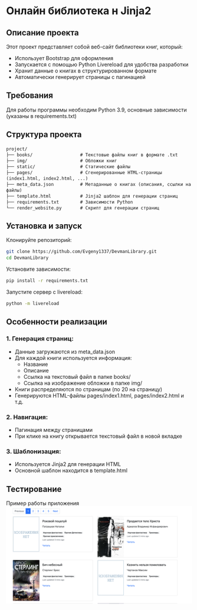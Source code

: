 # Онлайн библиотека н Jinja2
## Описание проекта
Этот проект представляет собой веб-сайт библиотеки книг, который:
* Использует Bootstrap для оформления
* Запускается с помощью Python Livereload для удобства разработки
* Хранит данные о книгах в структурированном формате
* Автоматически генерирует страницы с пагинацией

## Требования
Для работы программы необходим Python 3.9, основные зависимости (указаны в requirements.txt)

## Структура проекта
```text
project/
├── books/                  # Текстовые файлы книг в формате .txt
├── img/                    # Обложки книг
├── static/                 # Статические файлы
├── pages/                  # Сгенерированные HTML-страницы (index1.html, index2.html, ...)
├── meta_data.json          # Метаданные о книгах (описания, ссылки на файлы)
├── template.html           # Jinja2 шаблон для генерации страниц
├── requirements.txt        # Зависимости Python
└── render_website.py       # Скрипт для генерации страниц 
```
## Установка и запуск
Клонируйте репозиторий:

```bash
git clone https://github.com/Evgeny1337/DevmanLibrary.git
cd DevmanLibrary
```
Установите зависимости:

```bash
pip install -r requirements.txt
```
Запустите сервер с livereload:

```bash
python -m livereload
```

## Особенности реализации
### 1. Генерация страниц:
* Данные загружаются из meta_data.json
* Для каждой книги используется информация:
    * Название
    * Описание
    * Ссылка на текстовый файл в папке books/
    * Ссылка на изображение обложки в папке img/
* Книги распределяются по страницам (по 20 на страницу)
* Генерируются HTML-файлы pages/index1.html, pages/index2.html и т.д.

### 2. Навигация:
* Пагинация между страницами
* При клике на книгу открывается текстовый файл в новой вкладке

### 3. Шаблонизация:
* Используется Jinja2 для генерации HTML
* Основной шаблон находится в template.html

## Тестирование
Пример работы приложения
![Снимок экрана 2025-07-29 в 15.49.28.png](%D0%A1%D0%BD%D0%B8%D0%BC%D0%BE%D0%BA%20%D1%8D%D0%BA%D1%80%D0%B0%D0%BD%D0%B0%202025-07-29%20%D0%B2%2015.49.28.png)


